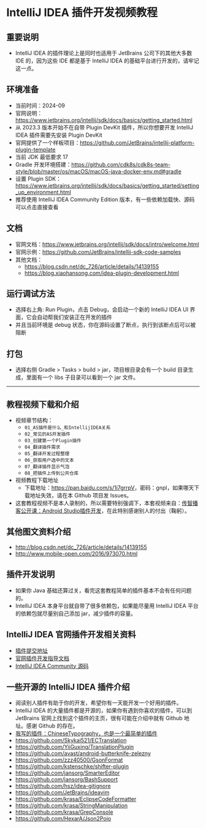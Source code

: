 # IntelliJ IDEA 插件开发视频教程

## 重要说明

- IntelliJ IDEA 的插件理论上是同时也适用于 JetBrains 公司下的其他大多数 IDE 的，因为这些 IDE 都是基于 IntelliJ IDEA 的基础平台进行开发的，请牢记这一点。

## 环境准备

- 当前时间：2024-09
- 官网说明：<https://www.jetbrains.org/intellij/sdk/docs/basics/getting_started.html>
- 从 2023.3 版本开始不在自带 Plugin DevKit 插件，所以你想要开发 IntelliJ IDEA 插件需要先安装 Plugin DevKit
- 官网提供了一个样板项目：<https://github.com/JetBrains/intellij-platform-plugin-template>
- 当前 JDK 最低要求 17
- Gradle 开发环境搭建：<https://github.com/cdk8s/cdk8s-team-style/blob/master/os/macOS/macOS-java-docker-env.md#gradle>
- 设置 Plugin SDK：<https://www.jetbrains.org/intellij/sdk/docs/basics/getting_started/setting_up_environment.html>
- 推荐使用 IntelliJ IDEA Community Edition 版本，有一些依赖加载快、源码可以点击直接查看

## 文档

- 官网文档：<https://www.jetbrains.org/intellij/sdk/docs/intro/welcome.html>
- 官网示例：<https://github.com/JetBrains/intellij-sdk-code-samples>
- 其他文档：
    - <https://blog.csdn.net/dc_726/article/details/14139155>
    - <https://blog.xiaohansong.com/idea-plugin-development.html>


## 运行调试方法

- 选择右上角: Run Plugin，点击 Debug，会启动一个新的 IntelliJ IDEA UI 界面，它会自动帮我们安装正在开发的插件
- 并且当前环境是 debug 状态，你在源码设置了断点，执行到该断点后可以被阻断


## 打包

- 选择右侧 Gradle > Tasks > build > jar，项目根目录会有一个 build 目录生成，里面有一个 libs 子目录可以看到一个 jar 文件。


-------------------------------------------------------------------

## 教程视频下载和介绍

- 视频章节结构：
	- `01_AS插件是什么_和IntellijIDEA关系`
	- `02_常见的AS开发插件`
	- `03_创建第一个Plugin插件`
	- `04_翻译插件需求`
	- `05_翻译开发过程整理`
	- `06_获取用户选中的文本`
	- `07_翻译插件显示气泡`
	- `08_把插件上传到公共仓库`
- 视频教程下载地址
	- 下载地址：<https://pan.baidu.com/s/1i7grrpV>，密码：gnpl，如果哪天下载地址失效，请在本 Github 项目发 Issues。
- 这套教程视频不是本人录制的，所以需要特别强调下，本套视频来自：[传智播客公开课：Android Studio插件开发](http://open.itcast.cn/java/14-539.html)，在此特别感谢别人的付出（鞠躬）。

## 其他图文资料介绍

- <http://blog.csdn.net/dc_726/article/details/14139155>
- <http://www.mobile-open.com/2016/973070.html>

## 插件开发说明

- 如果你 Java 基础还算过关，看完这套教程简单的插件基本不会有任何问题的。
- IntelliJ IDEA 本身平台就自带了很多依赖包，如果能尽量用 IntelliJ IDEA 平台的依赖包就尽量别自己添加 jar，减少插件的容量。

## IntelliJ IDEA 官网插件开发相关资料

- [插件提交地址](https://plugins.jetbrains.com/?idea)
- [官网插件开发指导文档](http://www.jetbrains.org/intellij/sdk/docs/)
- [IntelliJ IDEA Community 源码](https://github.com/JetBrains/intellij-community)

## 一些开源的 IntelliJ IDEA 插件介绍

- 阅读别人插件有助于你的开发，希望你有一天能开发一个好用的插件。
- IntelliJ IDEA 的大量插件都是开源的，如果你有遇到你喜欢的插件，可以到 JetBrains 官网上找到这个插件的主页，很有可能在介绍中就有 Github 地址。感谢 Github 的存在。
- [我写的插件：ChineseTypography，也是一个最简单的插件](https://github.com/judasn/ChineseTypography-IDEA-Plugin)
- <https://github.com/Skykai521/ECTranslation>
- <https://github.com/YiiGuxing/TranslationPlugin>
- <https://github.com/avast/android-butterknife-zelezny>
- <https://github.com/zzz40500/GsonFormat>
- <https://github.com/kstenschke/shifter-plugin>
- <https://github.com/jansorg/SmarterEditor>
- <https://github.com/jansorg/BashSupport>
- <https://github.com/hsz/idea-gitignore>
- <https://github.com/JetBrains/ideavim>
- <https://github.com/krasa/EclipseCodeFormatter>
- <https://github.com/krasa/StringManipulation>
- <https://github.com/krasa/GrepConsole>
- <https://github.com/HexarA/Json2Pojo>


